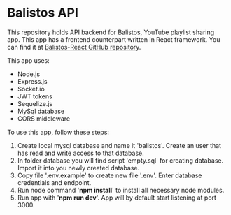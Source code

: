 # Balistos API
This repository holds API backend for Balistos, YouTube playlist sharing app. 
This app has a frontend counterpart written in React framework.
You can find it at [Balistos-React GitHub repository](https://github.com/neyko5/balistos-react).

This app uses:

* Node.js
* Express.js
* Socket.io
* JWT tokens
* Sequelize.js
* MySql database
* CORS middleware

To use this app, follow these steps:

1. Create local mysql database and name it 'balistos'. Create an user that has read and write access to that database.
2. In folder database you will find script 'empty.sql' for creating database. Import it into you newly created database.
3. Copy file '.env.example' to create new file '.env'. Enter database credentials and endpoint.
4. Run node command '**npm install**' to install all necessary node modules.
5. Run app with '**npm run dev**'. App will by default start listening at port 3000.




